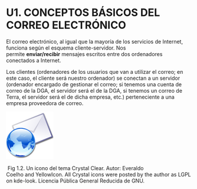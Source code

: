 
# U1. CONCEPTOS BÁSICOS DEL CORREO ELECTRÓNICO

El correo electrónico, al igual que la mayoría de los servicios de Internet, funciona según el esquema cliente-servidor. Nos permite **enviar/recibir** mensajes escritos entre dos ordenadores conectados a Internet.

Los clientes (ordenadores de los usuarios que van a utilizar el correo; en este caso, el cliente será nuestro ordenador) se conectan a un servidor (ordenador encargado de gestionar el correo; si tenemos una cuenta de correo de la DGA, el servidor será el de la DGA, si tenemos un correo de Terra, el servidor será el de dicha empresa, etc.) perteneciente a una empresa proveedora de correo.


![](img/Crystal_Clear_app_email.png)

 Fig 1.2. Un icono del tema Crystal Clear. Autor: Everaldo Coelho and YellowIcon. All Crystal icons were posted by the author as LGPL on kde-look. Licencia Pública General Reducida de GNU.

